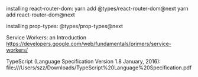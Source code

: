 installing react-router-dom:
yarn add @types/react-router-dom@next
yarn add react-router-dom@next

installing prop-types:
@types/prop-types@next

Service Workers: an Introduction
https://developers.google.com/web/fundamentals/primers/service-workers/

TypeScript (Language Specification Version 1.8 January, 2016):
file:///Users/szz/Downloads/TypeScript%20Language%20Specification.pdf

